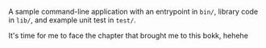 A sample command-line application with an entrypoint in `bin/`, library code
in `lib/`, and example unit test in `test/`.

It's time for me to face the chapter that brought me to this bokk, hehehe